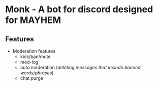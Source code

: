 # Monk - A bot for discord designed for MAYHEM
## Features
* Moderation features
  * kick/ban/mute
  * mod-log
  * auto moderation (_deleting messages that include banned words/phrases_)
  * chat purge
  

